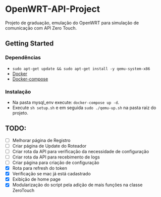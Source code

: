 # OpenWRT-API-Project

Projeto de graduação, emulação do OpenWRT para simulação de comunicação com API Zero Touch.

## Getting Started

### Dependências

* `sudo apt-get update && sudo apt-get install -y qemu-system-x86`
* [Docker](https://docs.docker.com/engine/install/ubuntu/)
* [Docker-compose](https://docs.docker.com/compose/install/)

### Instalação

* Na pasta mysql_env execute: `docker-compose up -d`.
* Execute `sh setup.sh` e em seguida `sudo ./qemu-up.sh` na pasta raiz do projeto.

## TODO:

- [ ] Melhorar página de Registro
- [ ] Criar página de Update do Roteador
- [ ] Criar rota da API para verificação da necessidade de configuração
- [ ] Criar rota da API para recebimento de logs
- [ ] Criar página para criação de configuração
- [x] Rota para refresh do token
- [x] Verificação se mac já está cadastrado
- [x] Exibição de home page
- [x] Modularização do script pela adição de mais funções na classe ZeroTouch
